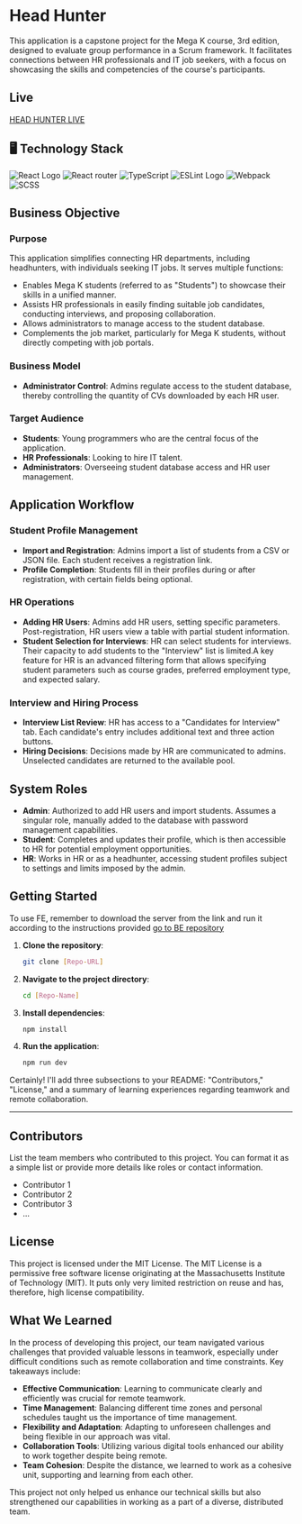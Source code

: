 #  Head Hunter

This application is a capstone project for the Mega K course, 3rd edition, designed to evaluate group performance in a Scrum framework. It facilitates connections between HR professionals and IT job seekers, with a focus on showcasing the skills and competencies of the course's participants.



## Live 

[HEAD HUNTER LIVE](https://head-hunter-ynt4.onrender.com/)

 ## 🖥️ Technology Stack

![React Logo](https://img.shields.io/badge/React-61DAFB.svg?style=for-the-badge&logo=React&logoColor=black) ![React router](https://img.shields.io/badge/React%20Router-CA4245.svg?style=for-the-badge&logo=React-Router&logoColor=white) ![TypeScript](https://img.shields.io/badge/TypeScript-3178C6.svg?style=for-the-badge&logo=TypeScript&logoColor=white) ![ESLint Logo](https://img.shields.io/badge/ESLint-4B32C3.svg?style=for-the-badge&logo=ESLint&logoColor=white) ![Webpack](https://img.shields.io/badge/Webpack-8DD6F9.svg?style=for-the-badge&logo=Webpack&logoColor=black)  ![SCSS](https://img.shields.io/badge/Sass-CC6699.svg?style=for-the-badge&logo=Sass&logoColor=white)

##  Business Objective

### Purpose
This application simplifies connecting HR departments, including headhunters, with individuals seeking IT jobs. It serves multiple functions:
- Enables Mega K students (referred to as "Students") to showcase their skills in a unified manner.
- Assists HR professionals in easily finding suitable job candidates, conducting interviews, and proposing collaboration.
- Allows administrators to manage access to the student database.
- Complements the job market, particularly for Mega K students, without directly competing with job portals.

### Business Model
- **Administrator Control**: Admins regulate access to the student database, thereby controlling the quantity of CVs downloaded by each HR user.

### Target Audience
- **Students**: Young programmers who are the central focus of the application.
- **HR Professionals**: Looking to hire IT talent.
- **Administrators**: Overseeing student database access and HR user management.

## Application Workflow

### Student Profile Management
- **Import and Registration**: Admins import a list of students from a CSV or JSON file. Each student receives a registration link.
- **Profile Completion**: Students fill in their profiles during or after registration, with certain fields being optional.

### HR Operations
- **Adding HR Users**: Admins add HR users, setting specific parameters. Post-registration, HR users view a table with partial student information.
- **Student Selection for Interviews**: HR can select students for interviews. Their capacity to add students to the "Interview" list is limited.A key feature for HR is an advanced filtering form that allows specifying student parameters such as course grades, preferred employment type, and expected salary.

### Interview and Hiring Process
- **Interview List Review**: HR has access to a "Candidates for Interview" tab. Each candidate's entry includes additional text and three action buttons.
- **Hiring Decisions**: Decisions made by HR are communicated to admins. Unselected candidates are returned to the available pool.

## System Roles

- **Admin**: Authorized to add HR users and import students. Assumes a singular role, manually added to the database with password management capabilities.
- **Student**: Completes and updates their profile, which is then accessible to HR for potential employment opportunities.
- **HR**: Works in HR or as a headhunter, accessing student profiles subject to settings and limits imposed by the admin.

## Getting Started 

To use FE, remember to download the server from the link and run it according to the instructions provided 
[go to BE repository](https://github.com/WitWitWitek/head-hunter-gr4-v3-BE)

1. **Clone the repository**:
   ```bash
   git clone [Repo-URL]
   ```

2. **Navigate to the project directory**:
   ```bash
   cd [Repo-Name]
   ```

3. **Install dependencies**:
   ```bash
   npm install
   ```

4. **Run the application**:
   ```bash
   npm run dev
   ```



  Certainly! I'll add three subsections to your README: "Contributors," "License," and a summary of learning experiences regarding teamwork and remote collaboration.

---


## Contributors
List the team members who contributed to this project. You can format it as a simple list or provide more details like roles or contact information.

- Contributor 1
- Contributor 2
- Contributor 3
- ...

## License

This project is licensed under the MIT License. The MIT License is a permissive free software license originating at the Massachusetts Institute of Technology (MIT). It puts only very limited restriction on reuse and has, therefore, high license compatibility.


##  What We Learned

In the process of developing this project, our team navigated various challenges that provided valuable lessons in teamwork, especially under difficult conditions such as remote collaboration and time constraints. Key takeaways include:

- **Effective Communication**: Learning to communicate clearly and efficiently was crucial for remote teamwork.
- **Time Management**: Balancing different time zones and personal schedules taught us the importance of time management.
- **Flexibility and Adaptation**: Adapting to unforeseen challenges and being flexible in our approach was vital.
- **Collaboration Tools**: Utilizing various digital tools enhanced our ability to work together despite being remote.
- **Team Cohesion**: Despite the distance, we learned to work as a cohesive unit, supporting and learning from each other.

This project not only helped us enhance our technical skills but also strengthened our capabilities in working as a part of a diverse, distributed team.

